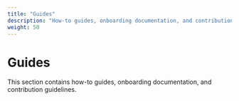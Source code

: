 ```yaml
---
title: "Guides"
description: "How-to guides, onboarding documentation, and contribution guidelines"
weight: 50
---
```


# Guides

This section contains how-to guides, onboarding documentation, and contribution guidelines.